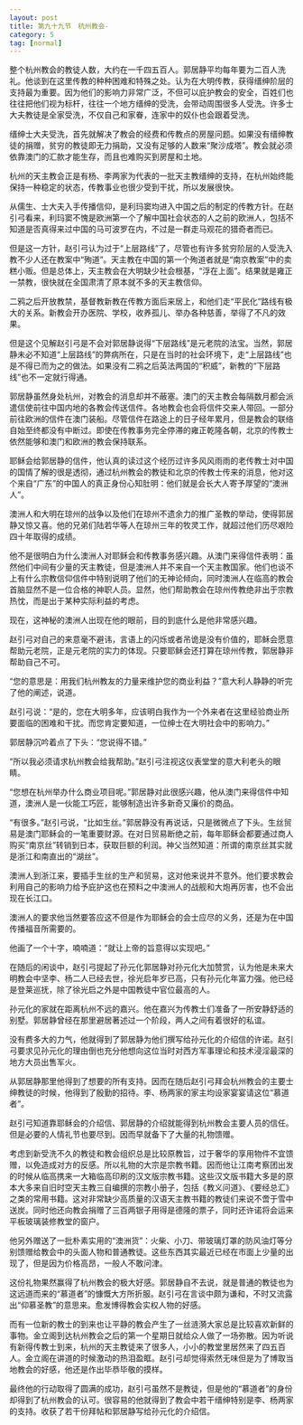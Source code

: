 ```yaml
---
layout: post
title: 第九十九节　杭州教会-
category: 5
tag: [normal]
---
```


整个杭州教会的教徒人数，大约在一千四五百人。郭居静平均每年要为二百人洗礼。他谈到在这里传教的种种困难和特殊之处。认为在大明传教，获得缙绅阶层的支持最为重要。因为他们的影响力非常广泛，不但可以庇护教会的安全，百姓们也往往把他们视为标杆，往往一个地方缙绅的受洗，会带动周围很多人受洗。许多士大夫教徒是全家受洗，不仅自己和家眷，连家中的奴仆也会跟着受洗。

缙绅士大夫受洗，首先就解决了教会的经费和传教点的房屋问题。如果没有缙绅教徒的捐赠，贫穷的教徒即无力捐助，又没有足够的人数来“聚沙成塔”。教会就必须依靠澳门的汇款才能生存，而且也难购买到房屋和土地。

杭州的天主教会正是有杨、李两家为代表的一批天主教缙绅的支持，在杭州始终能保持一种稳定的状态，传教事业也很少受到干扰，所以发展很快。

从儒生、士大夫入手传播信仰，是利玛窦均进入中国之后的制定的传教方针。在赵引弓看来，利玛窦不愧是欧洲第一个了解中国社会状态的人之前的欧洲人，包括不知道是否真得来过中国的马可波罗在内，不过是一群走马观花的猎奇者而已。

但是这一方针，赵引弓认为过于“上层路线”了，尽管也有许多贫穷阶层的人受洗入教不少人还在教案中“殉道”。天主教在中国的第一个殉道者就是“南京教案”中的卖糕小贩。但是总体上，天主教会在大明缺少社会根基，“浮在上面”。结果就是雍正一禁教，很快就在全国肃清了原本就不多的天主教信仰。

二鸦之后开放教禁，基督教新教在传教方面后来居上，和他们走“平民化”路线有极大的关系。新教会开办医院、学校，收养孤儿、举办各种慈善，举得了不凡的效果。

但是这个见解赵引弓是不会对郭居静说得“下层路线”是元老院的法宝。当然，郭居静未必不知道“上层路线”的弊病所在，只是在当时的社会环境下，走“上层路线”也是不得已而为之的做法。如果没有二鸦之后英法两国的“积威”，新教的“下层路线”也不一定就行得通。

郭居静虽然身处杭州，对教会的消息却并不蔽塞。澳门的天主教会每隔数月都会派遣信使前往中国内地的各教会传送信件。各地教会也会将信件交来人带回。一部分前往欧洲的信件在澳门装船。尽管信件在路途上的日子经年累月，但是教会的联络自始至终都没有中断过。即使在传教事务完全停滞的雍正乾隆各朝，北京的传教士依然能够和澳门和欧洲的教会保持联系。

耶稣会给郭居静的信件，他认真的读过这个经历过许多风风雨雨的老传教士对中国的国情了解的很是透彻，通过杭州教会的教徒和北京的传教士传来的消息，他对这个来自“广东”的中国人的真正身份心知肚明：他们就是会长大人寄予厚望的“澳洲人”。

澳洲人和大明在琼州的战争以及他们在琼州不遗余力的推广圣教的举动，使得郭居静又惊又喜。他的兄弟们陆若华等人在琼州三年的牧灵工作，就超过他们历尽艰险四十年取得的成绩。

他不是很明白为什么澳洲人对耶稣会和传教事务感兴趣。从澳门来得信件表明：虽然他们中间有少量的天主教徒，但是澳洲人并不来自一个天主教国家。他们也谈不上有什么宗教信仰信件中特别说明了他们的无神论倾向，同时澳洲人在临高的教会首脑显然不是一位合格的神职人员。显然，他们帮助教会在琼州传教绝非出于宗教热忱，而是出于某种实际利益的考虑。

现在，这神秘的澳洲人出现在他的眼前，目的到底什么是他非常感兴趣。

赵引弓对自己的来意毫不避讳，言语上的闪烁或者吊诡是没有价值的，耶稣会愿意帮助元老院，正是元老院的实力的体现。只要耶稣会还打算在琼州传教，郭居静非帮助自己不可。

“您的意思是：用我们杭州教友的力量来维护您的商业利益？”意大利人静静的听完了他的阐述，说道。

赵引弓说：“是的，您在大明多年，应该明白我作为一个外来者在这里经验商业所要面临的困难和干扰。而您肯定要知道，一位绅士在大明社会中的影响力。”

郭居静沉吟着点了下头：“您说得不错。”

“所以我必须请求杭州教会给我帮助。”赵引弓注视这仪表堂堂的意大利老头的眼睛。

“您想在杭州举办什么商业项目呢。”郭居静对此很感兴趣，他从澳门来得信件中知道，澳洲人是一伙能工巧匠，能够制造出许多新奇又廉价的商品。

“有很多。”赵引弓说，“比如生丝。”郭居静没有再说话，只是微微点了下头。生丝贸易是澳门耶稣会的一笔重要财源。在对日贸易断绝之前，每年耶稣会都要通过商人购买“南京丝”转销到日本，获取巨额的利润。神父当然知道：所谓的南京丝其实就是浙江和南直出的“湖丝”。

澳洲人到浙江来，要插手生丝的生产和贸易，这对他来说并不意外。他们要求教会利用自己的影响力给予庇护这也在预料之中澳洲人的战舰和大炮再厉害，也不会出现在长江口。

澳洲人的要求他当然要答应这不但是作为耶稣会的会士应尽的义务，还是为在中国传播福音所需要的。

他画了一个十字，喃喃道：“就让上帝的旨意得以实现吧。”

在随后的闲谈中，赵引弓提起了孙元化郭居静对孙元化大加赞赏，认为他是未来大明教会中坚李、杨二人已经去世，徐光启年岁已高，只有孙元化年富力强。他已经是登莱巡抚，除了徐光启之外是中国教徒中官位最高的人。

孙元化的家就在距离杭州不远的嘉兴。他在嘉兴为传教士们准备了一所安静舒适的别墅。郭居静曾经在那里避居著述过一个阶段，两人之间有着很好的私谊。

没有费多大的力气，他就得到了郭居静为他们撰写给孙元化的介绍信的许诺。赵引弓要求见孙元化的理由倒也充分他想向这位当时对西方军事理论和技术浸淫最深的地方大员出售军火。

从郭居静那里他得到了想要的所有支持。因而在随后赵引弓拜会杭州教会的主要士绅教徒的时候，他得到了殷勤的招待。李、杨两家的家主均设家宴宴请这位“慕道者”。

赵引弓知道靠耶稣会的介绍信、郭居静的介绍就能得到杭州教会主要人员的信任。但是必要的人情礼节也要尽到。因而早就备下了大量的礼物馈赠。

考虑到新受洗不久的教徒和教会组织总是比较原教旨，过于奢华的享用物件不宜馈赠，以免造成对方的反感。所以礼物的大宗是宗教书籍。因而他让江南考察团出发的时候从临高携来一大箱临高印刷的汉文版宗教书籍。这些汉文版书籍大多是的原本大多来自旧时空天主教三自编撰的宗教小册子，包括《教义问道》、《要经总汇》之类的常用书籍。这对非常缺少高质量的汉语天主教书籍的教徒们来说不啻于雪中送炭。同时他还向教会捐赠了三百两银子用得是德隆的票子，同时还许诺将会运来平板玻璃装修教堂的窗户。

他另外赠送了一批朴素实用的“澳洲货”：火柴、小刀、带玻璃灯罩的防风油灯等分别馈赠给教会中的头面人物和普通教徒。这些东西其实最近已经在市面上少量的出现了，但是因为价格高昂，一般人不敢问津。

这份礼物果然赢得了杭州教会的极大好感。郭居静自不去说，就是普通的教徒也为这远道而来的“慕道者”的慷慨大方所折服。赵引弓在言谈中颇为谦和，不时又流露出“仰慕圣教”的意思来。愈发博得教会实权人物的好感。

而有一位新的教士的到来也让平静的教会产生了一丝涟漪大家总是比较喜欢新鲜的事物。金立阁到达杭州教会之后的第一个星期日就给众人做了一场弥散。因为听说有新得传教士到来，杭州的天主教徒来了很多人，小小的教堂里居然来了四五百人。金立阁在讲道的时候激动的热泪盈眶。赵引弓却觉得索然无味但是为了博取当地教会的好感，他还是作出毕恭毕敬的摸样。

最终他的行动取得了圆满的成功，赵引弓虽然不是教徒，但是他的“慕道者”的身份却得到了杭州教会的认可。很容易的他就得到了教会中若干缙绅特别是李、杨两家的支持。收获了若干份拜帖和郭居静写给孙元化的介绍信。
